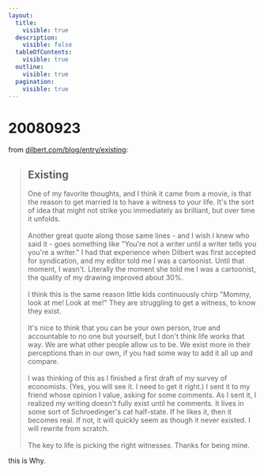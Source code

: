 ```yaml
---
layout:
  title:
    visible: true
  description:
    visible: false
  tableOfContents:
    visible: true
  outline:
    visible: true
  pagination:
    visible: true
---
```


# 20080923

from [dilbert.com/blog/entry/existing](https://web.archive.org/web/20080911151116/http://dilbert.com/blog/entry/existing/):

> ## Existing
>
> One of my favorite thoughts, and I think it came from a movie, is that the reason to get married is to have a witness to your life. It's the sort of idea that might not strike you immediately as brilliant, but over time it unfolds.\
> \
> Another great quote along those same lines - and I wish I knew who said it - goes something like "You're not a writer until a writer tells you you're a writer." I had that experience when Dilbert was first accepted for syndication, and my editor told me I was a cartoonist. Until that moment, I wasn't. Literally the moment she told me I was a cartoonist, the quality of my drawing improved about 30%.\
> \
> I think this is the same reason little kids continuously chirp "Mommy, look at me! Look at me!" They are struggling to get a witness, to know they exist.\
> \
> It's nice to think that you can be your own person, true and accountable to no one but yourself, but I don't think life works that way. We are what other people allow us to be. We exist more in their perceptions than in our own, if you had some way to add it all up and compare.\
> \
> I was thinking of this as I finished a first draft of my survey of economists. (Yes, you will see it. I need to get it right.) I sent it to my friend whose opinion I value, asking for some comments.  As I sent it, I realized my writing doesn't fully exist until he comments. It lives in some sort of Schroedinger's cat half-state. If he likes it, then it becomes real. If not, it will quickly seem as though it never existed. I will rewrite from scratch.\
> \
> The key to life is picking the right witnesses. Thanks for being mine.

this is Why.
